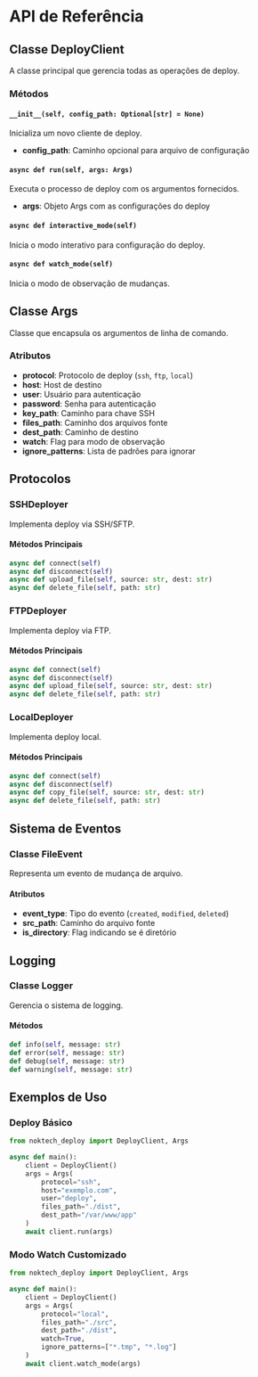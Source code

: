 # API de Referência

## Classe DeployClient

A classe principal que gerencia todas as operações de deploy.

### Métodos

#### `__init__(self, config_path: Optional[str] = None)`
Inicializa um novo cliente de deploy.
- **config_path**: Caminho opcional para arquivo de configuração

#### `async def run(self, args: Args)`
Executa o processo de deploy com os argumentos fornecidos.
- **args**: Objeto Args com as configurações do deploy

#### `async def interactive_mode(self)`
Inicia o modo interativo para configuração do deploy.

#### `async def watch_mode(self)`
Inicia o modo de observação de mudanças.

## Classe Args

Classe que encapsula os argumentos de linha de comando.

### Atributos

- **protocol**: Protocolo de deploy (`ssh`, `ftp`, `local`)
- **host**: Host de destino
- **user**: Usuário para autenticação
- **password**: Senha para autenticação
- **key_path**: Caminho para chave SSH
- **files_path**: Caminho dos arquivos fonte
- **dest_path**: Caminho de destino
- **watch**: Flag para modo de observação
- **ignore_patterns**: Lista de padrões para ignorar

## Protocolos

### SSHDeployer

Implementa deploy via SSH/SFTP.

#### Métodos Principais

```python
async def connect(self)
async def disconnect(self)
async def upload_file(self, source: str, dest: str)
async def delete_file(self, path: str)
```

### FTPDeployer

Implementa deploy via FTP.

#### Métodos Principais

```python
async def connect(self)
async def disconnect(self)
async def upload_file(self, source: str, dest: str)
async def delete_file(self, path: str)
```

### LocalDeployer

Implementa deploy local.

#### Métodos Principais

```python
async def connect(self)
async def disconnect(self)
async def copy_file(self, source: str, dest: str)
async def delete_file(self, path: str)
```

## Sistema de Eventos

### Classe FileEvent

Representa um evento de mudança de arquivo.

#### Atributos

- **event_type**: Tipo do evento (`created`, `modified`, `deleted`)
- **src_path**: Caminho do arquivo fonte
- **is_directory**: Flag indicando se é diretório

## Logging

### Classe Logger

Gerencia o sistema de logging.

#### Métodos

```python
def info(self, message: str)
def error(self, message: str)
def debug(self, message: str)
def warning(self, message: str)
```

## Exemplos de Uso

### Deploy Básico

```python
from noktech_deploy import DeployClient, Args

async def main():
    client = DeployClient()
    args = Args(
        protocol="ssh",
        host="exemplo.com",
        user="deploy",
        files_path="./dist",
        dest_path="/var/www/app"
    )
    await client.run(args)
```

### Modo Watch Customizado

```python
from noktech_deploy import DeployClient, Args

async def main():
    client = DeployClient()
    args = Args(
        protocol="local",
        files_path="./src",
        dest_path="./dist",
        watch=True,
        ignore_patterns=["*.tmp", "*.log"]
    )
    await client.watch_mode(args)
``` 